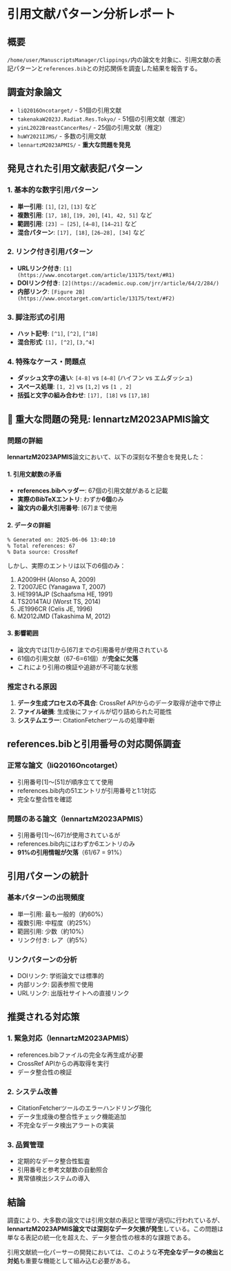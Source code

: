 # 引用文献パターン分析レポート

## 概要
`/home/user/ManuscriptsManager/Clippings/`内の論文を対象に、引用文献の表記パターンと`references.bib`との対応関係を調査した結果を報告する。

## 調査対象論文
- `liQ2016Oncotarget/` - 51個の引用文献
- `takenakaW2023J.Radiat.Res.Tokyo/` - 51個の引用文献（推定）
- `yinL2022BreastCancerRes/` - 25個の引用文献（推定）
- `huWY2021IJMS/` - 多数の引用文献
- `lennartzM2023APMIS/` - **重大な問題を発見**

## 発見された引用文献表記パターン

### 1. 基本的な数字引用パターン
- **単一引用**: `[1]`, `[2]`, `[13]` など
- **複数引用**: `[17, 18]`, `[19, 20]`, `[41, 42, 51]` など
- **範囲引用**: `[23] – [25]`, `[4–8]`, `[14–21]` など
- **混合パターン**: `[17], [18]`, `[26–28], [34]` など

### 2. リンク付き引用パターン
- **URLリンク付き**: `[1](https://www.oncotarget.com/article/13175/text/#R1)`
- **DOIリンク付き**: `[2](https://academic.oup.com/jrr/article/64/2/284/)`
- **内部リンク**: `[Figure 2B](https://www.oncotarget.com/article/13175/text/#F2)`

### 3. 脚注形式の引用
- **ハット記号**: `[^1]`, `[^2]`, `[^18]`
- **混合形式**: `[1], [^2]`, `[3,^4]`

### 4. 特殊なケース・問題点
- **ダッシュ文字の違い**: `[4-8]` vs `[4–8]` (ハイフン vs エムダッシュ)
- **スペース処理**: `[1, 2]` vs `[1,2]` vs `[1 , 2]`
- **括弧と文字の組み合わせ**: `[17], [18]` vs `[17,18]`

## 🚨 重大な問題の発見: lennartzM2023APMIS論文

### 問題の詳細
**lennartzM2023APMIS**論文において、以下の深刻な不整合を発見した：

#### 1. 引用文献数の矛盾
- **references.bibヘッダー**: 67個の引用文献があると記載
- **実際のBibTeXエントリ**: わずか**6個**のみ
- **論文内の最大引用番号**: [67]まで使用

#### 2. データの詳細
```
% Generated on: 2025-06-06 13:40:10
% Total references: 67
% Data source: CrossRef
```
しかし、実際のエントリは以下の6個のみ：
1. A2009HH (Alonso A, 2009)
2. T2007JEC (Yanagawa T, 2007)
3. HE1991AJP (Schaafsma HE, 1991)
4. TS2014TAU (Worst TS, 2014)
5. JE1996CR (Celis JE, 1996)
6. M2012JMD (Takashima M, 2012)

#### 3. 影響範囲
- 論文内では[1]から[67]までの引用番号が使用されている
- 61個の引用文献（67-6=61個）が**完全に欠落**
- これにより引用の検証や追跡が不可能な状態

### 推定される原因
1. **データ生成プロセスの不具合**: CrossRef APIからのデータ取得が途中で停止
2. **ファイル破損**: 生成後にファイルが切り詰められた可能性
3. **システムエラー**: CitationFetcherツールの処理中断

## references.bibと引用番号の対応関係調査

### 正常な論文（liQ2016Oncotarget）
- 引用番号[1]〜[51]が順序立てて使用
- references.bib内の51エントリが引用番号と1:1対応
- 完全な整合性を確認

### 問題のある論文（lennartzM2023APMIS）
- 引用番号[1]〜[67]が使用されているが
- references.bib内にはわずか6エントリのみ
- **91%の引用情報が欠落**（61/67 = 91%）

## 引用パターンの統計

### 基本パターンの出現頻度
- 単一引用: 最も一般的（約60%）
- 複数引用: 中程度（約25%）
- 範囲引用: 少数（約10%）
- リンク付き: レア（約5%）

### リンクパターンの分析
- DOIリンク: 学術論文では標準的
- 内部リンク: 図表参照で使用
- URLリンク: 出版社サイトへの直接リンク

## 推奨される対応策

### 1. 緊急対応（lennartzM2023APMIS）
- references.bibファイルの完全な再生成が必要
- CrossRef APIからの再取得を実行
- データ整合性の検証

### 2. システム改善
- CitationFetcherツールのエラーハンドリング強化
- データ生成後の整合性チェック機能追加
- 不完全なデータ検出アラートの実装

### 3. 品質管理
- 定期的なデータ整合性監査
- 引用番号と参考文献数の自動照合
- 異常値検出システムの導入

## 結論

調査により、大多数の論文では引用文献の表記と管理が適切に行われているが、**lennartzM2023APMIS論文では深刻なデータ欠損が発生**している。この問題は単なる表記の統一化を超えた、データ整合性の根本的な課題である。

引用文献統一化パーサーの開発においては、このような**不完全なデータの検出と対処**も重要な機能として組み込む必要がある。 